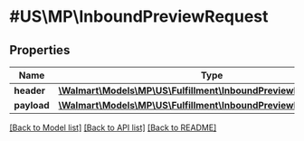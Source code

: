 # #US\MP\InboundPreviewRequest

## Properties

Name | Type | Description | Notes
------------ | ------------- | ------------- | -------------
**header** | [**\Walmart\Models\MP\US\Fulfillment\InboundPreviewRequestHeader**](InboundPreviewRequestHeader.md) |  |
**payload** | [**\Walmart\Models\MP\US\Fulfillment\InboundPreviewRequestPayload**](InboundPreviewRequestPayload.md) |  |


[[Back to Model list]](../) [[Back to API list]](../../Api/US/MP) [[Back to README]](../../README.md)
